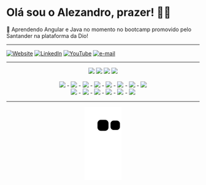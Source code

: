 # Olá sou o Alezandro, prazer! ✌🏾
🌱 Aprendendo Angular e Java no momento no bootcamp promovido pelo Santander na plataforma da Dio!<br>

---

[![Website](https://img.shields.io/badge/website-000000?style=for-the-badge&logo=About.me&logoColor=white)](https://zandrocr.netlify.app/)
[![LinkedIn](https://img.shields.io/badge/-LinkedIn-%230077B5?style=for-the-badge&logo=linkedin&logoColor=white)](https://www.linkedin.com/in/zandrocr/)
[![YouTube](https://img.shields.io/badge/YouTube-FF0000?style=for-the-badge&logo=youtube&logoColor=white)](https://www.youtube.com/channel/UCtGF6YHWhIZYHg_wJYIEuTA)
[![e-mail](https://img.shields.io/badge/Microsoft_Outlook-0078D4?style=for-the-badge&logo=microsoft-outlook&logoColor=white)](mailto:alezandrocosta@live.com)

---

<div align="center">
    <img width="400vh" src="https://github-readme-stats.vercel.app/api?username=zandrocr&theme=algolia&hide_border=false&include_all_commits=true&count_private=true"/>
    <img width="400vh" src="https://github-readme-stats.vercel.app/api/top-langs/?username=zandrocr&theme=algolia&hide_border=false&include_all_commits=false&count_private=false&layout=compact"/>
    <img width="400vh" src="https://github-readme-streak-stats.herokuapp.com/?user=zandrocr&theme=algolia&hide_border=false"/>
    <img width="400vh" src="https://quotes-github-readme.vercel.app/api?type=horizontal&theme=algolia&hide" />
</div>
</br>
<div align="center">
    <img width="50" src="https://cdn.jsdelivr.net/gh/devicons/devicon/icons/html5/html5-original.svg" > - 
    <img width="50" src="https://cdn.jsdelivr.net/gh/devicons/devicon/icons/css3/css3-original.svg" > - 
    <img width="50" src="https://cdn.jsdelivr.net/gh/devicons/devicon/icons/javascript/javascript-plain.svg"> - 
    <img width="50" src="https://cdn.jsdelivr.net/gh/devicons/devicon/icons/jquery/jquery-original.svg" /> - 
    <img width="50" src="https://cdn.jsdelivr.net/gh/devicons/devicon/icons/bootstrap/bootstrap-plain.svg" /> - 
    <img width="50" src="https://cdn.jsdelivr.net/gh/devicons/devicon/icons/react/react-original.svg" /> - 
    <img width="50" src="https://cdn.jsdelivr.net/gh/devicons/devicon/icons/sass/sass-original.svg" /> -  
    <img width="50" src="https://cdn.jsdelivr.net/gh/devicons/devicon/icons/nodejs/nodejs-original.svg" />
</div>
<div align="center">
    <img width="50" src="https://cdn.jsdelivr.net/gh/devicons/devicon/icons/photoshop/photoshop-line.svg" /> - 
    <img width="50" src="https://cdn.jsdelivr.net/gh/devicons/devicon/icons/illustrator/illustrator-plain.svg" /> - 
    <img width="50" src="https://cdn.jsdelivr.net/gh/devicons/devicon/icons/figma/figma-original.svg" /> -     
    <img width="50" src="https://cdn.jsdelivr.net/gh/devicons/devicon/icons/yarn/yarn-original.svg" /> - 
    <img width="50" src="https://cdn.jsdelivr.net/gh/devicons/devicon/icons/vscode/vscode-original.svg" /> - 
    <img width="50" src="https://cdn.jsdelivr.net/gh/devicons/devicon/icons/markdown/markdown-original.svg" /> 
</div>

---

<div align="center">
<img src="https://github.com/zandrocr/zandrocr/blob/output/github-contribution-grid-snake.svg">
</div>
